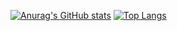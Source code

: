 [![Anurag's GitHub stats](https://github-readme-stats.vercel.app/api?username=Sairaj-G)](https://github.com/anuraghazra/github-readme-stats)
[![Top Langs](https://github-readme-stats.vercel.app/api/top-langs/?username=Sairaj-G&layout=pie)](https://github.com/anuraghazra/github-readme-stats)
